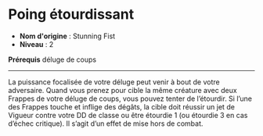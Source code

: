 # Poing étourdissant

 * **Nom d'origine** : Stunning Fist
 * **Niveau** : 2


<p><strong>Prérequis</strong> déluge de coups</p>
<hr>
<p>La puissance focalisée de votre déluge peut venir à bout de votre adversaire. Quand vous prenez pour cible la même créature avec deux Frappes de votre déluge de coups, vous pouvez tenter de l’étourdir. Si l’une des Frappes touche et inflige des dégâts, la cible doit réussir un jet de Vigueur contre votre DD de classe ou être étourdie 1 (ou étourdie 3 en cas d’échec critique). Il s’agit d’un effet de mise hors de combat.</p>